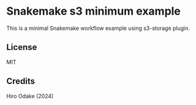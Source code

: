 # Snakemake s3 minimum example

This is a minimal Snakemake workflow example using s3-storage plugin.

## License

MIT

## Credits

Hiro Odake (2024)